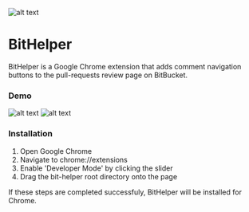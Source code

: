 
![alt text](https://i.imgur.com/oB7lHhg.png "BitHelper Logo")
# BitHelper 

BitHelper is a Google Chrome extension that adds comment navigation buttons to the pull-requests review page on BitBucket.
 
### Demo
 ![alt text](https://i.imgur.com/XlBtP93.png "BitHelper Logo") ![alt text](https://i.imgur.com/N5WndEg.png "BitHelper Logo")
### Installation
1. Open Google Chrome
2. Navigate to chrome://extensions
3. Enable 'Developer Mode' by clicking the slider
4. Drag the bit-helper root directory onto the page

If these steps are completed successfuly, BitHelper will be installed for Chrome.